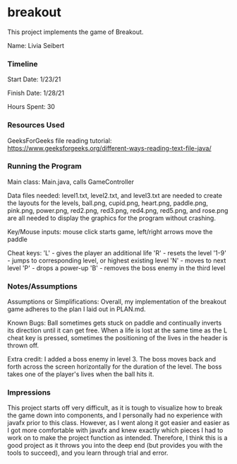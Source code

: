 # breakout

This project implements the game of Breakout.

Name: Livia Seibert

### Timeline

Start Date: 1/23/21

Finish Date: 1/28/21

Hours Spent: 30

### Resources Used
GeeksForGeeks file reading tutorial: https://www.geeksforgeeks.org/different-ways-reading-text-file-java/

### Running the Program

Main class: Main.java, calls GameController

Data files needed: level1.txt, level2.txt, and level3.txt are needed
to create the layouts for the levels, ball.png, cupid.png, heart.png,
paddle.png, pink.png, power.png, red2.png, red3.png, red4.png, red5.png,
and rose.png are all needed to display the graphics for the program without
crashing.

Key/Mouse inputs:
mouse click starts game, left/right arrows move the paddle

Cheat keys:
'L' - gives the player an additional life
'R' - resets the level
'1-9' - jumps to corresponding level, or highest existing level
'N' - moves to next level
'P' - drops a power-up
'B' - removes the boss enemy in the third level


### Notes/Assumptions

Assumptions or Simplifications: Overall, my implementation of the breakout game
adheres to the plan I laid out in PLAN.md. 

Known Bugs: Ball sometimes gets stuck on paddle and continually inverts its
direction until it can get free. When a life is lost at the same time as the L
cheat key is pressed, sometimes the positioning of the lives in the header is
thrown off.

Extra credit: I added a boss enemy in level 3. The boss moves back and
forth across the screen horizontally for the duration of the level.
The boss takes one of the player's lives when the ball hits it.


### Impressions
This project starts off very difficult, as it is tough to visualize how
to break the game down into components, and I personally had no experience
with javafx prior to this class. However, as I went along it got easier and
easier as I got more comfortable with javafx and knew exactly which pieces I
had to work on to make the project function as intended. Therefore, I think
this is a good project as it throws you into the deep end (but provides you
with the tools to succeed), and you learn through trial and error.
